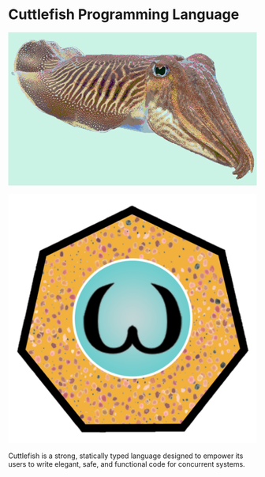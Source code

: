 # Cuttlefish Programming Language

![cuttlefish](cuttlefish.png "Cuttlefish!")

![logo](logo.png "Look at how cool this language is!")

Cuttlefish is a strong, statically typed language designed to empower its users to write elegant, safe, and functional code for concurrent systems.
